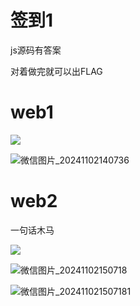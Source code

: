 # 签到1

js源码有答案

对着做完就可以出FLAG

# web1

![](D:\86155\Desktop\微信图片_20241102140725.png)

![微信图片_20241102140736](D:\86155\Desktop\微信图片_20241102140736.png)

# web2

一句话木马

![](微信图片_20241102150634.png)

![微信图片_20241102150718](微信图片_20241102150718.png)

![微信图片_202411021507181](微信图片_202411021507181.png)